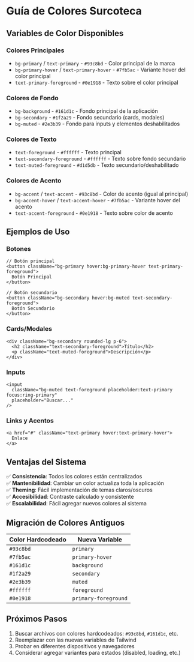 # Guía de Colores Surcoteca

## Variables de Color Disponibles

### Colores Principales
- `bg-primary` / `text-primary` - `#93c8bd` - Color principal de la marca
- `bg-primary-hover` / `text-primary-hover` - `#7fb5ac` - Variante hover del color principal
- `text-primary-foreground` - `#0e1918` - Texto sobre el color principal

### Colores de Fondo
- `bg-background` - `#161d1c` - Fondo principal de la aplicación
- `bg-secondary` - `#1f2a29` - Fondo secundario (cards, modales)
- `bg-muted` - `#2e3b39` - Fondo para inputs y elementos deshabilitados

### Colores de Texto
- `text-foreground` - `#ffffff` - Texto principal
- `text-secondary-foreground` - `#ffffff` - Texto sobre fondo secundario
- `text-muted-foreground` - `#d1d5db` - Texto secundario/deshabilitado

### Colores de Acento
- `bg-accent` / `text-accent` - `#93c8bd` - Color de acento (igual al principal)
- `bg-accent-hover` / `text-accent-hover` - `#7fb5ac` - Variante hover del acento
- `text-accent-foreground` - `#0e1918` - Texto sobre color de acento

## Ejemplos de Uso

### Botones
```tsx
// Botón principal
<button className="bg-primary hover:bg-primary-hover text-primary-foreground">
  Botón Principal
</button>

// Botón secundario
<button className="bg-secondary hover:bg-muted text-secondary-foreground">
  Botón Secundario
</button>
```

### Cards/Modales
```tsx
<div className="bg-secondary rounded-lg p-6">
  <h2 className="text-secondary-foreground">Título</h2>
  <p className="text-muted-foreground">Descripción</p>
</div>
```

### Inputs
```tsx
<input 
  className="bg-muted text-foreground placeholder:text-primary focus:ring-primary"
  placeholder="Buscar..."
/>
```

### Links y Acentos
```tsx
<a href="#" className="text-primary hover:text-primary-hover">
  Enlace
</a>
```

## Ventajas del Sistema

✅ **Consistencia**: Todos los colores están centralizados  
✅ **Mantenibilidad**: Cambiar un color actualiza toda la aplicación  
✅ **Theming**: Fácil implementación de temas claros/oscuros  
✅ **Accesibilidad**: Contraste calculado y consistente  
✅ **Escalabilidad**: Fácil agregar nuevos colores al sistema  

## Migración de Colores Antiguos

| Color Hardcodeado | Nueva Variable |
|------------------|----------------|
| `#93c8bd` | `primary` |
| `#7fb5ac` | `primary-hover` |
| `#161d1c` | `background` |
| `#1f2a29` | `secondary` |
| `#2e3b39` | `muted` |
| `#ffffff` | `foreground` |
| `#0e1918` | `primary-foreground` |

## Próximos Pasos

1. Buscar archivos con colores hardcodeados: `#93c8bd`, `#161d1c`, etc.
2. Reemplazar con las nuevas variables de Tailwind
3. Probar en diferentes dispositivos y navegadores
4. Considerar agregar variantes para estados (disabled, loading, etc.)
